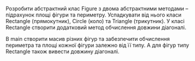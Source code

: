 Розробити
абстрактний клас Figure з двома абстрактними методами – підрахунок площі фігури та периметру. 
Успадкувати від нього класи Rectangle (прямокутник),
Circle (коло) та Triangle (трикутник). 
У класі
Rectangle створити додатковий метод обчислення довжини
діагоналі.


В main створити масив різних фігур та забезпечити обчислення периметра та площі кожної
фігури залежно від її типу. А для фігур типу Rectangle також вивести довжину
діагоналі.